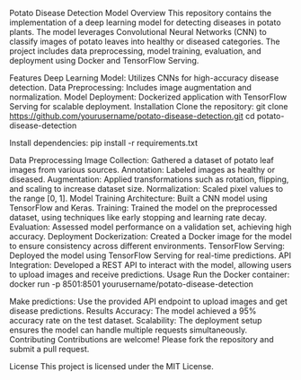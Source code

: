 Potato Disease Detection Model
Overview
This repository contains the implementation of a deep learning model for detecting diseases in potato plants. The model leverages Convolutional Neural Networks (CNN) to classify images of potato leaves into healthy or diseased categories. The project includes data preprocessing, model training, evaluation, and deployment using Docker and TensorFlow Serving.

Features
Deep Learning Model: Utilizes CNNs for high-accuracy disease detection.
Data Preprocessing: Includes image augmentation and normalization.
Model Deployment: Dockerized application with TensorFlow Serving for scalable deployment.
Installation
Clone the repository:
git clone https://github.com/yourusername/potato-disease-detection.git
cd potato-disease-detection

Install dependencies:
pip install -r requirements.txt

Data Preprocessing
Image Collection: Gathered a dataset of potato leaf images from various sources.
Annotation: Labeled images as healthy or diseased.
Augmentation: Applied transformations such as rotation, flipping, and scaling to increase dataset size.
Normalization: Scaled pixel values to the range [0, 1].
Model Training
Architecture: Built a CNN model using TensorFlow and Keras.
Training: Trained the model on the preprocessed dataset, using techniques like early stopping and learning rate decay.
Evaluation: Assessed model performance on a validation set, achieving high accuracy.
Deployment
Dockerization: Created a Docker image for the model to ensure consistency across different environments.
TensorFlow Serving: Deployed the model using TensorFlow Serving for real-time predictions.
API Integration: Developed a REST API to interact with the model, allowing users to upload images and receive predictions.
Usage
Run the Docker container:
docker run -p 8501:8501 yourusername/potato-disease-detection

Make predictions:
Use the provided API endpoint to upload images and get disease predictions.
Results
Accuracy: The model achieved a 95% accuracy rate on the test dataset.
Scalability: The deployment setup ensures the model can handle multiple requests simultaneously.
Contributing
Contributions are welcome! Please fork the repository and submit a pull request.

License
This project is licensed under the MIT License.


